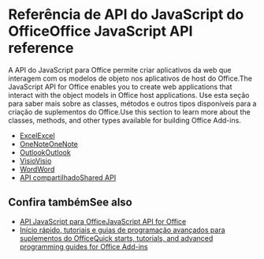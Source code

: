 # <a name="office-javascript-api-reference"></a><span data-ttu-id="a52e5-101">Referência de API do JavaScript do Office</span><span class="sxs-lookup"><span data-stu-id="a52e5-101">Office JavaScript API reference</span></span>

<span data-ttu-id="a52e5-102">A API do JavaScript para Office permite criar aplicativos da web que interagem com os modelos de objeto nos aplicativos de host do Office.</span><span class="sxs-lookup"><span data-stu-id="a52e5-102">The JavaScript API for Office enables you to create web applications that interact with the object models in Office host applications.</span></span> <span data-ttu-id="a52e5-103">Use esta seção para saber mais sobre as classes, métodos e outros tipos disponíveis para a criação de suplementos do Office.</span><span class="sxs-lookup"><span data-stu-id="a52e5-103">Use this section to learn more about the classes, methods, and other types available for building Office Add-ins.</span></span>

- [<span data-ttu-id="a52e5-104">Excel</span><span class="sxs-lookup"><span data-stu-id="a52e5-104">Excel</span></span>](https://docs.microsoft.com/javascript/api/excel?view=office-js)
- [<span data-ttu-id="a52e5-105">OneNote</span><span class="sxs-lookup"><span data-stu-id="a52e5-105">OneNote</span></span>](https://docs.microsoft.com/javascript/api/onenote?view=office-js)
- [<span data-ttu-id="a52e5-106">Outlook</span><span class="sxs-lookup"><span data-stu-id="a52e5-106">Outlook</span></span>](https://docs.microsoft.com/javascript/api/outlook?view=office-js)
- [<span data-ttu-id="a52e5-107">Visio</span><span class="sxs-lookup"><span data-stu-id="a52e5-107">Visio</span></span>](https://docs.microsoft.com/javascript/api/visio?view=office-js)
- [<span data-ttu-id="a52e5-108">Word</span><span class="sxs-lookup"><span data-stu-id="a52e5-108">Word</span></span>](https://docs.microsoft.com/javascript/api/word?view=office-js)
- [<span data-ttu-id="a52e5-109">API compartilhado</span><span class="sxs-lookup"><span data-stu-id="a52e5-109">Shared API</span></span>](https://docs.microsoft.com/javascript/api/office?view=office-js)

## <a name="see-also"></a><span data-ttu-id="a52e5-110">Confira também</span><span class="sxs-lookup"><span data-stu-id="a52e5-110">See also</span></span>

- [<span data-ttu-id="a52e5-111">API JavaScript para Office</span><span class="sxs-lookup"><span data-stu-id="a52e5-111">JavaScript API for Office</span></span>](https://docs.microsoft.com/office/dev/add-ins/reference/javascript-api-for-office?view=office-js)
- [<span data-ttu-id="a52e5-112">Início rápido, tutoriais e guias de programação avançados para suplementos do Office</span><span class="sxs-lookup"><span data-stu-id="a52e5-112">Quick starts, tutorials, and advanced programming guides for Office Add-ins</span></span>](https://docs.microsoft.com/office/dev/add-ins/overview/office-add-ins?view=office-js)
